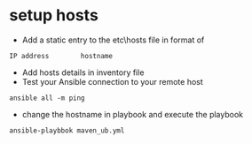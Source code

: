 # setup hosts
- Add a static entry to the etc\hosts file in format of
```
IP address        hostname
```
-  Add hosts details in inventory file
-  Test your Ansible connection to your remote host
```
ansible all -m ping
```
- change the hostname in playbook and execute the playbook
```
ansible-playbbok maven_ub.yml 
```